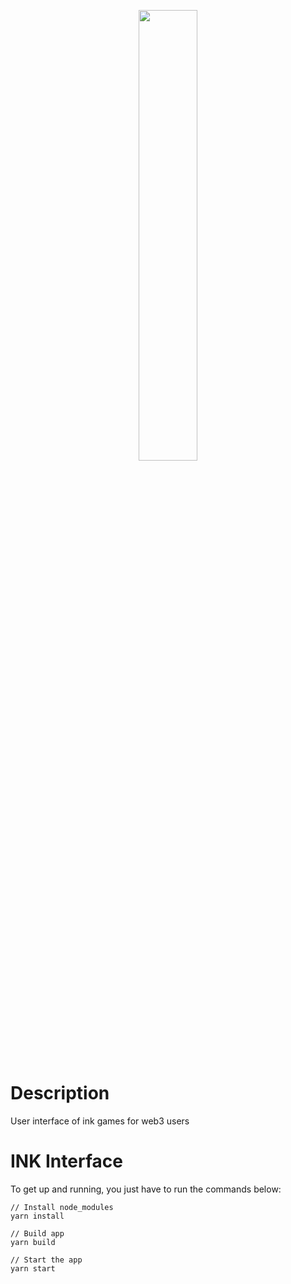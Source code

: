 <p align="center">
  <img width="43%" src="./src/assets/img/inklogo.png" />
</p>

# Description

User interface of ink games for web3 users

# INK Interface

To get up and running, you just have to run the commands below:

```
// Install node_modules
yarn install

// Build app
yarn build

// Start the app
yarn start
```